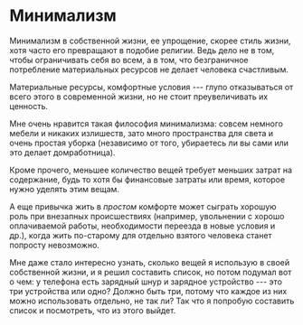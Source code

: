 # Минимализм

Минимализм в собственной жизни, ее упрощение, скорее стиль жизни, хотя
часто его превращают в подобие религии.  Ведь дело не в том, чтобы
ограничивать себя во всем, а в том, что безграничное потребление
материальных ресурсов не делает человека счастливым.

Материальные ресурсы, комфортные условия --- глупо отказываться от
всего этого в современной жизни, но не стоит преувеличивать их
ценность.

Мне очень нравится такая философия минимализма: совсем немного мебели
и никаких излишеств, зато много пространства для света и очень простая
уборка (независимо от того, убираетесь ли вы сами или это делает
домработница).

Кроме прочего, меньшее количество вещей требует меньших затрат на
содержание, будь то хотя бы финансовые затраты или время, которое
нужно уделять этим вещам.

А еще привычка жить в *простом* комфорте может сыграть хорошую роль
при внезапных происшествиях (например, увольнении с хорошо
оплачиваемой работы, необходимости переезда в новые условия и др.),
когда жить по-старому для отдельно взятого человека станет попросту
невозможно.

Мне даже стало интересно узнать, сколько вещей я использую в своей
собственной жизни, и я решил составить список, но потом подумал вот о
чем: у телефона есть зарядный шнур и зарядное устройство --- это три
устройства или одно?  Должно быть три, потому что каждое из них можно
использовать отдельно, не так ли?  Так что я попробую составить список
и посмотреть, что из этого выйдет.
